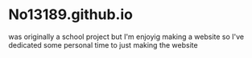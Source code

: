 # No13189.github.io
was originally a school project but I'm enjoyig making a website so I've dedicated some personal time to just making the website
